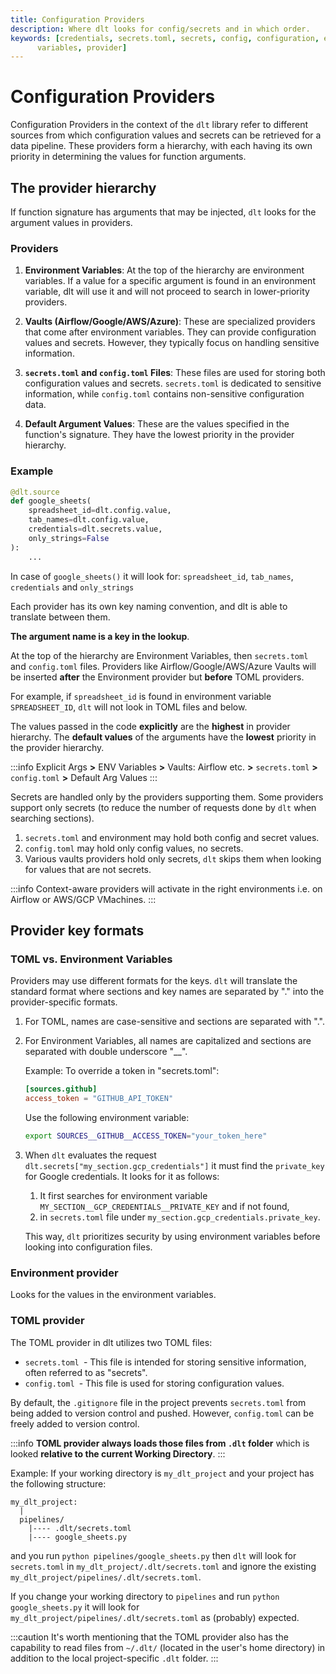 ```yaml
---
title: Configuration Providers
description: Where dlt looks for config/secrets and in which order.
keywords: [credentials, secrets.toml, secrets, config, configuration, environment
      variables, provider]
---
```


# Configuration Providers


Configuration Providers in the context of the `dlt` library
refer to different sources from which configuration values
and secrets can be retrieved for a data pipeline.
These providers form a hierarchy, with each having its own
priority in determining the values for function arguments.

## The provider hierarchy

If function signature has arguments that may be injected, `dlt` looks for the argument values in
providers.

### Providers

1. **Environment Variables**: At the top of the hierarchy are environment variables.
   If a value for a specific argument is found in an environment variable,
   dlt will use it and will not proceed to search in lower-priority providers.

2. **Vaults (Airflow/Google/AWS/Azure)**: These are specialized providers that come
   after environment variables. They can provide configuration values and secrets.
   However, they typically focus on handling sensitive information.

3. **`secrets.toml` and `config.toml` Files**: These files are used for storing both
   configuration values and secrets. `secrets.toml` is dedicated to sensitive information,
   while `config.toml` contains non-sensitive configuration data.

4. **Default Argument Values**: These are the values specified in the function's signature.
   They have the lowest priority in the provider hierarchy.

### Example

```python
@dlt.source
def google_sheets(
    spreadsheet_id=dlt.config.value,
    tab_names=dlt.config.value,
    credentials=dlt.secrets.value,
    only_strings=False
):
    ...
```

In case of `google_sheets()` it will look
for: `spreadsheet_id`, `tab_names`, `credentials` and `only_strings`

Each provider has its own key naming convention, and dlt is able to translate between them.

**The argument name is a key in the lookup**.

At the top of the hierarchy are Environment Variables, then `secrets.toml` and
`config.toml` files. Providers like Airflow/Google/AWS/Azure Vaults will be inserted **after** the Environment
provider but **before** TOML providers.

For example, if `spreadsheet_id` is found in environment variable `SPREADSHEET_ID`, `dlt` will not look in TOML files
and below.

The values passed in the code **explicitly** are the **highest** in provider hierarchy. The **default values**
of the arguments have the **lowest** priority in the provider hierarchy.

:::info
Explicit Args **>** ENV Variables **>** Vaults: Airflow etc. **>** `secrets.toml` **>** `config.toml` **>** Default Arg Values
:::

Secrets are handled only by the providers supporting them. Some providers support only
secrets (to reduce the number of requests done by `dlt` when searching sections).

1. `secrets.toml` and environment may hold both config and secret values.
1. `config.toml` may hold only config values, no secrets.
1. Various vaults providers hold only secrets, `dlt` skips them when looking for values that are not
   secrets.

:::info
Context-aware providers will activate in the right environments i.e. on Airflow or AWS/GCP VMachines.
:::

## Provider key formats

### TOML vs. Environment Variables

Providers may use different formats for the keys. `dlt` will translate the standard format where
sections and key names are separated by "." into the provider-specific formats.

1. For TOML, names are case-sensitive and sections are separated with ".".
1. For Environment Variables, all names are capitalized and sections are separated with double
   underscore "__".
   
   Example: To override a token in "secrets.toml":
   
   ```toml
   [sources.github]
   access_token = "GITHUB_API_TOKEN"
   ```
   Use the following environment variable:
   ```bash
   export SOURCES__GITHUB__ACCESS_TOKEN="your_token_here"
   ```


1. When `dlt` evaluates the request `dlt.secrets["my_section.gcp_credentials"]` it must find the `private_key` for Google credentials. It looks for it as follows:
   1. It first searches for environment variable `MY_SECTION__GCP_CREDENTIALS__PRIVATE_KEY`  and if not found,
   1. in `secrets.toml` file under `my_section.gcp_credentials.private_key`. 

   This way, `dlt` prioritizes security by using environment variables before looking into configuration files.
   

### Environment provider

Looks for the values in the environment variables.

### TOML provider

The TOML provider in dlt utilizes two TOML files:

- `secrets.toml `- This file is intended for storing sensitive information, often referred to as "secrets".
- `config.toml `- This file is used for storing configuration values.

By default, the `.gitignore` file in the project prevents `secrets.toml` from being added to
version control and pushed. However, `config.toml` can be freely added to version control.

:::info
**TOML provider always loads those files from `.dlt` folder** which is looked **relative to the
current Working Directory**.
:::

Example: If your working directory is `my_dlt_project` and your project has the following structure:

```
my_dlt_project:
  |
  pipelines/
    |---- .dlt/secrets.toml
    |---- google_sheets.py
```

and you run `python pipelines/google_sheets.py` then `dlt` will look for `secrets.toml` in
`my_dlt_project/.dlt/secrets.toml` and ignore the existing
`my_dlt_project/pipelines/.dlt/secrets.toml`.

If you change your working directory to `pipelines` and run `python google_sheets.py` it will look for
`my_dlt_project/pipelines/.dlt/secrets.toml` as (probably) expected.

:::caution
It's worth mentioning that the TOML provider also has the capability to read files from `~/.dlt/`
(located in the user's home directory) in addition to the local project-specific `.dlt` folder.
:::